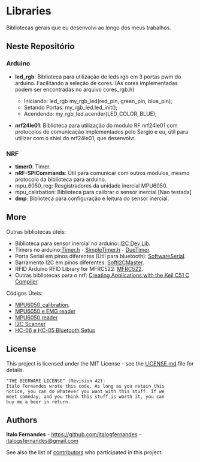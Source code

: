 # Libraries
Bibliotecas gerais que eu desenvolvi ao longo dos meus trabalhos.

## Neste Repositório

### Arduino

* **led_rgb**: Biblioteca para utilização de leds rgb em 3 portas pwm do arduino. Facilitando a seleção de cores. (As cores implementadas podem ser encontradas no arquivo cores_rgb.h)
	* Iniciando: led_rgb my_rgb_led(red_pin, green_pin, blue_pin);
	* Setando Portas: my_rgb_led.led_init();
	* Acendendo: my_rgb_led.acender(LED_COLOR_BLUE);

* **nrf24le01**: Biblioteca para utilização do modulo RF nrf24le01 com protocolos de comunicação implementados pelo Sergio e eu, útil para utilizar com o shiel do nrf24le01, que desenvolvi.

### NRF

* **timer0**: Timer.
* **nRF-SPICommands**: Útil para comunicar com outros módulos, mesmo protocolo da biblioteca para arduino.
* mpu_6050_reg: Resgistradores da unidade inercial MPU6050.
* mpu_calirbation: Biblioteca para calibrar o sensor inercial [Nao testada]
* **dmp**: Biblioteca para configuração e leitura do sensor inercial.

## More

Outras bibliotecas úteis:

* Biblioteca para sensor inercial no arduino: [I2C Dev Lib](https://github.com/jrowberg/i2cdevlib).
* Timers no arduino:[Timer.h](https://github.com/JChristensen/Timer) - [SimpleTimer.h](https://github.com/schinken/SimpleTimer) - [DueTimer](https://github.com/ivanseidel/DueTimer).
* Porta Serial em pinos diferentes (Útil para bluetooth): [SoftwareSerial](https://github.com/PaulStoffregen/SoftwareSerial).
* Barramento I2C em pinos diferentes: [SoftI2CMaster](https://github.com/felias-fogg/SoftI2CMaster).
* RFID Arduino RFID Library for MFRC522: [MFRC522](https://github.com/miguelbalboa/rfid).
* Outras bibliotecas para o nrf: [Creating Applications with the Keil C51 C Compiler](https://www.nordicsemi.com/eng/nordic/download_resource/12804/7/11657752/1515).

Códigos Úteis:

* [MPU6050_calibration](https://github.com/italogfernandes/rastreamento-inercial/blob/master/Codigos%20para%20consulta%20e%20referecias/Firmware/Arduino/MPU6050_calibration/MPU6050_calibration.ino).
* [MPU6050 e EMG reader](https://github.com/BIOLAB-UFU-BRAZIL/cobec-competicao/blob/master/SistemaDeAquisicao/Arduino_EMG_INERTIAL_Com_Fio/Arduino_EMG_INERTIAL_Com_Fio.ino)
* [MPU6050 reader](https://github.com/italogfernandes/rastreamento-inercial/blob/master/Codigos%20para%20consulta%20e%20referecias/Firmware/Andrei-pu6050_complete/mpu6050_complete/mpu6050_complete.ino)
* [I2C Scanner](https://playground.arduino.cc/Main/I2cScanner)
* [HC-06 e HC-05 Bluetooth Setup](https://github.com/italogfernandes/projeto-interdisciplinar/blob/master/setup_bluetooth/setup_bluetooth.ino)

## License

This project is licensed under the MIT License - see the [LICENSE.md](LICENSE.md) file for details.

```
"THE BEERWARE LICENSE" (Revision 42):
Italo Fernandes wrote this code. As long as you retain this
notice, you can do whatever you want with this stuff. If we
meet someday, and you think this stuff is worth it, you can
buy me a beer in return.
```

## Authors

**Italo Fernandes** - https://github.com/italogfernandes - italogsfernandes@gmail.com

See also the list of [contributors](https://github.com/italogfernandes/libraries/contributors) who participated in this project.
